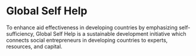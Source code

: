 Global Self Help
================
To enhance aid effectiveness in developing countries by emphasizing self-sufficiency, Global Self Help is a sustainable development initiative which connects social entrepreneurs in developing countries to experts, resources, and capital.
